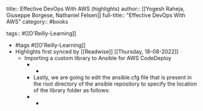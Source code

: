 title:: Effective DevOps With AWS (highlights)
author:: [[Yogesh Raheja, Giuseppe Borgese, Nathaniel Felsen]]
full-title:: "Effective DevOps With AWS"
category:: #books

tags:: #[[O'Reilly-Learning]]

- #tags #[[O'Reilly-Learning]]
- Highlights first synced by [[Readwise]] [[Thursday, 18-08-2022]]
	- Importing a custom library to Ansible for AWS CodeDeploy
		- -
		- Lastly, we are going to edit the ansible.cfg file that is present in the root directory of the ansible repository to specify the location of the library folder as follows:
		- -